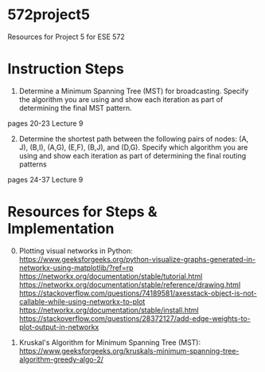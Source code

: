 # 572project5
Resources for Project 5 for ESE 572

# Instruction Steps

1. Determine a Minimum Spanning Tree (MST) for broadcasting. Specify the algorithm
you are using and show each iteration as part of determining the final MST pattern. 

pages 20-23 Lecture 9

2. Determine the shortest path between the following pairs of nodes: (A, J), (B,I), (A,G),
(E,F), (B,J), and (D,G). Specify which algorithm you are using and show each
iteration as part of determining the final routing patterns 

pages 24-37 Lecture 9

# Resources for Steps & Implementation

0. Plotting visual networks in Python: \
https://www.geeksforgeeks.org/python-visualize-graphs-generated-in-networkx-using-matplotlib/?ref=rp \
https://networkx.org/documentation/stable/tutorial.html \
https://networkx.org/documentation/stable/reference/drawing.html \
https://stackoverflow.com/questions/74189581/axesstack-object-is-not-callable-while-using-networkx-to-plot \
https://networkx.org/documentation/stable/install.html \
https://stackoverflow.com/questions/28372127/add-edge-weights-to-plot-output-in-networkx

1. Kruskal's Algorithm for Minimum Spanning Tree (MST): \
https://www.geeksforgeeks.org/kruskals-minimum-spanning-tree-algorithm-greedy-algo-2/
